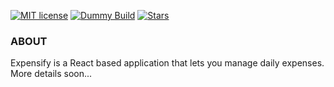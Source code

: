 [![MIT license](http://img.shields.io/badge/license-MIT-brightgreen.svg)](http://opensource.org/licenses/MIT)
[![Dummy Build](https://img.shields.io/badge/build-passing-green.svg)]()
[![Stars](https://img.shields.io/badge/Stars-5-orange.svg)]()

### ABOUT
Expensify is a React based application that lets you manage daily expenses.
More details soon...

